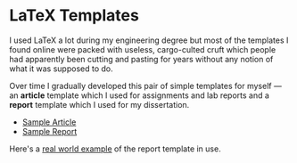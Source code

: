# LaTeX Templates

[1]: https://www.dmulholl.com/pdfs/article.pdf
[2]: https://www.dmulholl.com/pdfs/report.pdf
[3]: https://www.dmulholl.com/pdfs/taxisim.pdf

I used LaTeX a lot during my engineering degree but most of the templates I found online were packed with useless, cargo-culted cruft which people had apparently been cutting and pasting for years without any notion of what it was supposed to do.

Over time I gradually developed this pair of simple templates for myself &mdash; an **article** template which I used for assignments and lab reports and a **report** template which I used for my dissertation.

* [Sample Article][1]
* [Sample Report][2]

Here's a [real world example][3] of the report template in use.
